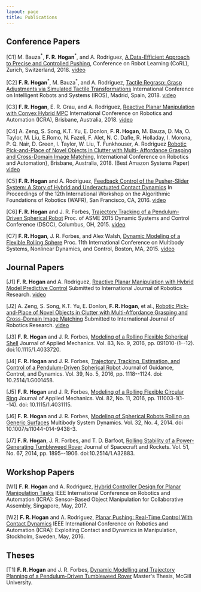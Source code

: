 ```yaml
---
layout: page
title: Publications 
---
```


## Conference Papers

[C1] M. Bauza<sup>\*</sup>, __F. R. Hogan__<sup>\*</sup>, and A. Rodriguez, 
[A Data-Efficient Approach to Precise and Controlled Pushing](https://pngtree.com/free-icon/the-task--video-default-icon_162508), 
Conference on Robot Learning (CoRL), Zurich, Switzerland, 2018. 
 [video](https://pngtree.com/free-icon/the-task--video-default-icon_162508)

[C2] __F. R. Hogan__<sup>\*</sup>, M. Bauza<sup>\*</sup>, and A. Rodriguez, [Tactile Regrasp: Grasp Adjustments via Simulated
Tactile Transformations](https://pngtree.com/free-icon/the-task--video-default-icon_162508)  International Conference on Intelligent Robots and Systems (IROS), Madrid, Spain,
2018.
[video](https://pngtree.com/free-icon/the-task--video-default-icon_162508)

[C3] __F. R. Hogan__, E. R. Grau, and A. Rodriguez, [Reactive Planar Manipulation with Convex Hybrid
MPC](https://pngtree.com/free-icon/the-task--video-default-icon_162508) International Conference on Robotics and Automation (ICRA), Brisbane, Australia,
2018.
[video](https://pngtree.com/free-icon/the-task--video-default-icon_162508)

[C4] A. Zeng, S. Song, K.T. Yu, E. Donlon,  __F. R. Hogan__, M. Bauza, D. Ma, O. Taylor, M. Liu, E.Romo, N. Fazeli, F. Alet, N. C. Dafle, 
R. Holladay, I. Morona, P. Q. Nair, D. Green, I. Taylor, W. Liu, T. Funkhouser, A. Rodriguez [Robotic Pick-and-Place of Novel Objects in Clutter with Multi-
Affordance Grasping and Cross-Domain Image Matching](https://pngtree.com/free-icon/the-task--video-default-icon_162508),  International Conference on Robotics and Automation}, Brisbane, Australia, 2018.  (Best Amazon Systems Paper)
[video](https://pngtree.com/free-icon/the-task--video-default-icon_162508)

[C5] __F. R. Hogan__ and  A. Rodriguez, [Feedback Control of the Pusher-Slider System:
A Story of Hybrid and Underactuated
Contact Dynamics](https://pngtree.com/free-icon/the-task--video-default-icon_162508) In Proceedings of the 12th International Workshop on the Algorithmic Foundations of Robotics (WAFR), 
San Francisco, CA, 2016.
[video](https://pngtree.com/free-icon/the-task--video-default-icon_162508)

[C6] __F. R. Hogan__ and  J. R. Forbes, [Trajectory Tracking of a Pendulum-Driven Spherical Robot](https://pngtree.com/free-icon/the-task--video-default-icon_162508)
 Proc. of ASME 2015 Dynamic Systems and Control Conference (DSCC), Columbus, OH,  2015. 
[video](https://pngtree.com/free-icon/the-task--video-default-icon_162508)

[C7] __F. R. Hogan__, J. R. Forbes, and Alex Walsh, [Dynamic Modeling of a Flexible Rolling Sphere](https://pngtree.com/free-icon/the-task--video-default-icon_162508) 
 Proc. 11th International Conference on Multibody Systems, Nonlinear Dynamics, and Control, Boston, MA,  2015.
[video](https://pngtree.com/free-icon/the-task--video-default-icon_162508)

## Journal Papers

[J1] __F. R. Hogan__ and A. Rodriguez, [Reactive Planar Manipulation with Hybrid Model Predictive Control](https://pngtree.com/free-icon/the-task--video-default-icon_162508)
 Submitted to  International Journal of Robotics Research. 
[video](https://pngtree.com/free-icon/the-task--video-default-icon_162508)

[J2] A. Zeng, S. Song, K.T. Yu, E. Donlon,  __F. R. Hogan__, et al., [Robotic Pick-and-Place of Novel Objects in Clutter 
with Multi-Affordance Grasping and Cross-Domain Image Matching](https://pngtree.com/free-icon/the-task--video-default-icon_162508) 
Submitted to  International Journal of Robotics Research. 
[video](https://pngtree.com/free-icon/the-task--video-default-icon_162508)

[J3] __F. R. Hogan__ and J. R. Forbes, [Modeling of a Rolling Flexible Spherical Shell](https://pngtree.com/free-icon/the-task--video-default-icon_162508)
 Journal of Applied Mechanics. Vol. 83, No. 9, 2016, pp. 091010-(1--12). doi:10.1115/1.4033720. 

[J4] __F. R. Hogan__ and J. R. Forbes, [Trajectory Tracking, Estimation, and Control of a Pendulum-Driven Spherical Robot](https://pngtree.com/free-icon/the-task--video-default-icon_162508)
 Journal of Guidance, Control, and Dynamics. Vol. 39, No. 5, 2016, pp. 1118--1124. doi: 10.2514/1.G001458.

[J5] __F. R. Hogan__ and J. R. Forbes, [Modeling of a Rolling Flexible Circular Ring](https://pngtree.com/free-icon/the-task--video-default-icon_162508)
 Journal of Applied Mechanics. Vol. 82, No. 11, 2016, pp. 111003-1(1--14). doi: 10.1115/1.4031115.

[J6] __F. R. Hogan__ and J. R. Forbes, [Modeling of Spherical Robots Rolling on Generic Surfaces](https://pngtree.com/free-icon/the-task--video-default-icon_162508)
 Multibody System Dynamics. Vol. 32, No. 4, 2014. doi 10.1007/s11044-014-9438-3.

[J7] __F. R. Hogan__, J. R. Forbes, and T. D. Barfoot, [Rolling Stability of a Power-Generating Tumbleweed Rover](https://pngtree.com/free-icon/the-task--video-default-icon_162508)
 Journal of Spacecraft and Rockets. Vol. 51, No. 67, 2014, pp. 1895--1906. doi:10.2514/1.A32883.

## Workshop Papers

[W1] __F. R. Hogan__ and A. Rodriguez, [Hybrid Controller Design for Planar Manipulation Tasks](https://pngtree.com/free-icon/the-task--video-default-icon_162508)
 IEEE
International Conference on Robotics and Automation (ICRA): Sensor-Based Object Manipulation for
Collaborative Assembly, Singapore, May, 2017.

[W2] __F. R. Hogan__ and A. Rodriguez, [Planar Pushing: Real-Time Control With Contact Dynamics](https://pngtree.com/free-icon/the-task--video-default-icon_162508)
  IEEE International 
Conference on Robotics and Automation (ICRA): Exploiting Contact and Dynamics in Manipulation, Stockholm, 
Sweden, May, 2016. 

## Theses

[T1] __F. R. Hogan__ and J. R. Forbes, [Dynamic Modelling and Trajectory Planning of a
Pendulum-Driven Tumbleweed Rover](https://pngtree.com/free-icon/the-task--video-default-icon_162508)
  Master's Thesis, McGill University. 
